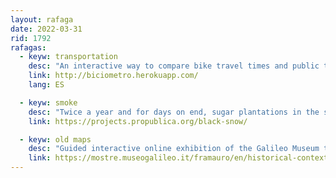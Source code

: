```yaml
---
layout: rafaga
date: 2022-03-31
rid: 1792
rafagas:
  - keyw: transportation
    desc: "An interactive way to compare bike travel times and public transportation for trips to the city of Santiago, Chile, open source calls to the Google Directions API"
    link: http://biciometro.herokuapp.com/
    lang: ES

  - keyw: smoke
    desc: "Twice a year and for days on end, sugar plantations in the southern U.S. burn large tracts of reed and cause black clouds of toxic smoke to affect the impoverished population of this area of Florida."
    link: https://projects.propublica.org/black-snow/

  - keyw: old maps
    desc: "Guided interactive online exhibition of the Galileo Museum to show the high-resolution digitization of the world map of Fra Mauro (ca. 1430 - ca. 1459/1464) made with 4 parchments glued in a circular frame of 196 cm"
    link: https://mostre.museogalileo.it/framauro/en/historical-context/the-world-map/the-world-map-2.html
---
```

